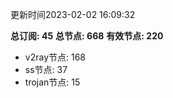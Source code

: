 更新时间2023-02-02 16:09:32

**总订阅: 45**
**总节点: 668**
**有效节点: 220**
- v2ray节点: 168
- ss节点: 37
- trojan节点: 15
